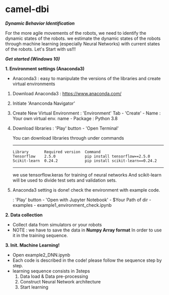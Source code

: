 # camel-dbi

_**Dynamic Behavior Identification**_

For the more agile movements of the robots, we need to identify the dynamic states of the robots.
we estimate the dynamic states of the robots through machine learning (especially Neural Networks) with current states of the robots.
Let's Start with us!!!


_**Get started (Windows 10)**_

**1. Environment settings (Anaconda3)**
  - Anaconda3 : easy to manipulate the versions of the libraries and create virtual environments
  
  1) Download Anaconda3 : https://www.anaconda.com/
  2) Initiate 'Ananconda Navigator'
  3) Create New Virtual Environment
      : 'Environment' Tab - 'Create' - Name : Your own virtual env. name - Package : Python 3.8
  4) Download libraries
      : 'Play' button - 'Open Terminal'
       
        You can download libraries through under commands
        
        -----------------------------------------------------------------------
         Library       Required version  Command                                  
         Tensorflow    2.5.0             pip install tensorflow==2.5.0       
         Scikit-learn  0.24.2            pip install scikit-learn==0.24.2     
        -----------------------------------------------------------------------
        
        we use tensorflow.keras for training of neural networks
        And scikit-learn will be used to divide test sets and validation sets.
        
        
  5) Anaconda3 setting is done! check the environment with example code.

      : 'Play' button - 'Open with Jupyter Notebook' - $Your Path of dir - examples - example1_environment_check.ipynb
      
      
      
      
**2. Data collection**
  - Collect data from simulators or your robots
  - NOTE : we have to save the data in **Numpy Array format** In order to use it in the training sequence.




**3. Init. Machine Learning!**
  - Open example2_DNN.ipynb
  - Each code is described in the code! please follow the sequence step by step.
  - learning sequence consists in 3steps
      1) Data load & Data pre-processing
      2) Construct Neural Network architecture
      3) Start learning
